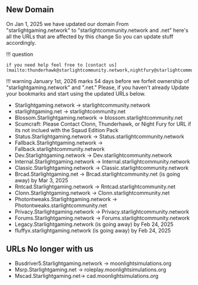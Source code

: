 ## New Domain

On Jan 1, 2025 we have updated our domain From "starlightgaming.network" to "starlightcommunity.network and .net" here's all the URLs that are affected by this change
So you can update stuff accordingly. 

!!! question

    if you need help feel free to [contact us](mailto:thunderhawk@starlightcommunity.network,nightfury@starlightcommunity.network).

!!! warning
    January 1st, 2026 marks 54 days before we forfeit ownership of "starlightgaming.network" and ".net." Please, if 
    you haven't already Update your bookmarks and start using the updated URLs below.

* Starlightgaming.network → starlightcommunity.network
* starlightgaming.net → starlightcommunity.net
* Blossom.Starlightgaming.network → blossom.starlightcommunity.net
* Scumcraft: Please Contact Clonn, Thunderhawk, or Night Fury for URL if its not inclued with the Sqaud Edition Pack
* Status.Starlightgaming.network → Status.starlightcommunity.network
* Fallback.Starlightgaming.network → Fallback.starlightcommunity.network
* Dev.Starlightgaming.network → Dev.starlightcommunity.network
* Internal.Starlightgaming.network → Internal.starlightcommunity.network
* Classic.Starlightgaming.network → Classic.starlightcommunity.network
* Brcad.Starlightgaming.net → Brcad.starlightcommunity.net (is going away) by Mar 3, 2025
* Rntcad.Starlightgaming.network → Rntcad.starlightcommunity.net
* Clonn.Starlightgaming.network → Clonn.starlightcommunity.net
* Photontweaks.Starlightgaming.network → Photontweaks.starlightcommunity.net
* Privacy.Starlightgaming.network → Privacy.starlightcommunity.network
* Forums.Starlightgaming.network → Forums.starlightcommunity.network
* Legacy.Starlightgaming.network (is going away) by Feb 24, 2025
* fluffyx.starlightgaming.network (is going away) by Feb 24, 2025

## URLs No longer with us

* Busdriver5.Starlightgaming.network → moonlightsimulations.org
* Msrp.Starlightgaming.net → roleplay.moonlightsimulations.org
* Mscad.Starlightgaming.net→ cad.moonlightsimulations.org
